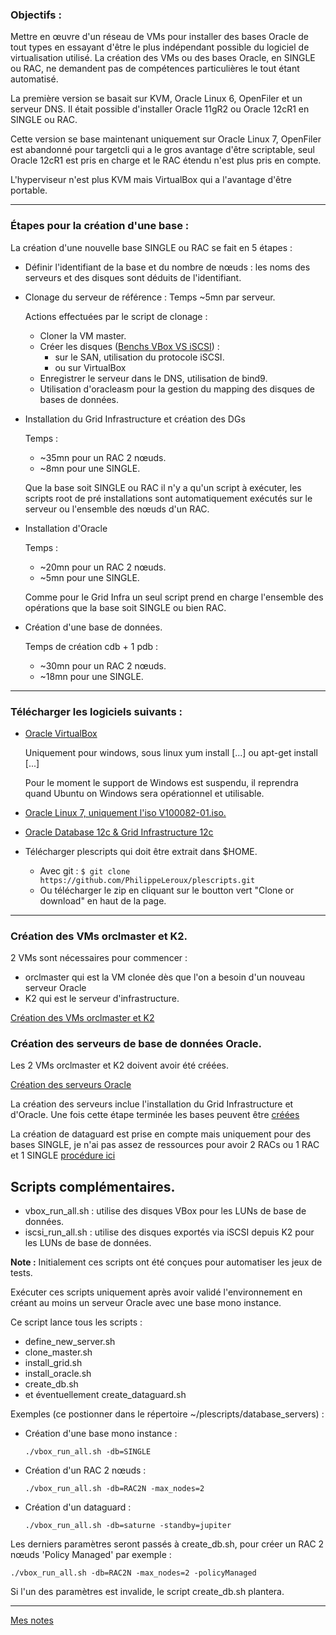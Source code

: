 ### Objectifs :

Mettre en œuvre d'un réseau de VMs pour installer des bases Oracle de tout types
en essayant d'être le plus indépendant possible du logiciel de virtualisation utilisé.
La création des VMs ou des bases Oracle, en SINGLE ou RAC, ne demandent pas de
compétences particulières le tout étant automatisé.

La première version se basait sur KVM, Oracle Linux 6, OpenFiler et un serveur DNS.
Il était possible d'installer Oracle 11gR2 ou Oracle 12cR1 en SINGLE ou RAC.

Cette version se base maintenant uniquement sur Oracle Linux 7, OpenFiler est
abandonné pour targetcli qui a le gros avantage d'être scriptable, seul Oracle 12cR1
est pris en charge et le RAC étendu n'est plus pris en compte.

L'hyperviseur n'est plus KVM mais VirtualBox qui a l'avantage d'être portable.

--------------------------------------------------------------------------------

### Étapes pour la création d'une base :

La création d'une nouvelle base SINGLE ou RAC se fait en 5 étapes :

* Définir l'identifiant de la base et du nombre de nœuds : les noms des serveurs et
des disques sont déduits de l'identifiant.

* Clonage du serveur de référence : Temps ~5mn par serveur.

  Actions effectuées par le script de clonage :

	* Cloner la VM master.
	* Créer les disques ([Benchs VBox VS iSCSI](https://github.com/PhilippeLeroux/plescripts/wiki/bench_vbox_iscsi)) :
	  * sur le SAN, utilisation du protocole iSCSI.
	  * ou sur VirtualBox
	* Enregistrer le serveur dans le DNS, utilisation de bind9.
	* Utilisation d'oracleasm pour la gestion du mapping des disques de bases de données.

* Installation du Grid Infrastructure et création des DGs

  Temps :

	* ~35mn pour un RAC 2 nœuds.
	* ~8mn pour une SINGLE.

  Que la base soit SINGLE ou RAC il n'y a qu'un script à exécuter, les scripts
root de pré installations sont automatiquement exécutés sur le serveur ou l'ensemble
des nœuds d'un RAC.

* Installation d'Oracle

  Temps :

	* ~20mn pour un RAC 2 nœuds.
	* ~5mn pour une SINGLE.

  Comme pour le Grid Infra un seul script prend en charge l'ensemble des opérations que
la base soit SINGLE ou bien RAC.

* Création d'une base de données.

  Temps de création cdb + 1 pdb :

	* ~30mn pour un RAC 2 nœuds.
	* ~18mn pour une SINGLE.

--------------------------------------------------------------------------------
### Télécharger les logiciels suivants :

* [Oracle VirtualBox](https://www.virtualbox.org/wiki/Downloads)

	Uniquement pour windows, sous linux yum install [...] ou apt-get install [...]

	Pour le moment le support de Windows est suspendu, il reprendra quand Ubuntu on Windows
	sera opérationnel et utilisable.

* [Oracle Linux 7, uniquement l'iso V100082-01.iso.](https://edelivery.oracle.com/osdc/faces/SearchSoftware)

* [Oracle Database 12c & Grid Infrastructure 12c](http://www.oracle.com/technetwork/database/enterprise-edition/downloads/database12c-linux-download-2240591.html)

* Télécharger plescripts qui doit être extrait dans $HOME.
	* Avec git : `$ git clone https://github.com/PhilippeLeroux/plescripts.git`
	* Ou télécharger le zip en cliquant sur le boutton vert "Clone or download" en haut de la page.

--------------------------------------------------------------------------------

### Création des VMs orclmaster et K2.
2 VMs sont nécessaires pour commencer :
 - orclmaster qui est la VM clonée dès que l'on a besoin d'un nouveau serveur Oracle
 - K2 qui est le serveur d'infrastructure.

 [Création des VMs orclmaster et K2](https://github.com/PhilippeLeroux/plescripts/wiki/Cr%C3%A9ation-des-VMs-orclmaster-et-K2)

### Création des serveurs de base de données Oracle.
Les 2 VMs orclmaster et K2 doivent avoir été créées.

[Création des serveurs Oracle](https://github.com/PhilippeLeroux/plescripts/blob/master/database_servers/README.md)

La création des serveurs inclue l'installation du Grid Infrastructure et d'Oracle.
Une fois cette étape terminée les bases peuvent être [créées](https://github.com/PhilippeLeroux/plescripts/tree/master/db/README.md)

La création de dataguard est prise en compte mais uniquement pour des bases SINGLE, je n'ai pas assez de ressources pour avoir 2 RACs
ou 1 RAC et 1 SINGLE [procédure ici](https://github.com/PhilippeLeroux/plescripts/blob/master/db/stby/README.md)

##	Scripts complémentaires.

 * vbox_run_all.sh : utilise des disques VBox pour les LUNs de base de données.
 * iscsi_run_all.sh : utilise des disques exportés via iSCSI depuis K2 pour les LUNs de base de données.

**Note :** Initialement ces scripts ont été conçues pour automatiser les jeux de tests.

Exécuter ces scripts uniquement après avoir validé l'environnement en créant au moins
un serveur Oracle avec une base mono instance.

Ce script lance tous les scripts :
 - define_new_server.sh
 - clone_master.sh
 - install_grid.sh
 - install_oracle.sh
 - create_db.sh
 - et éventuellement create_dataguard.sh

Exemples (ce postionner dans le répertoire ~/plescripts/database_servers) :
 - Création d'une base mono instance :

   `./vbox_run_all.sh -db=SINGLE`

 - Création d'un RAC 2 nœuds :

   `./vbox_run_all.sh -db=RAC2N -max_nodes=2`

 - Création d'un dataguard :

   `./vbox_run_all.sh -db=saturne -standby=jupiter`

Les derniers paramètres seront passés à create_db.sh, pour créer un RAC 2 nœuds 'Policy Managed' par exemple :

`./vbox_run_all.sh -db=RAC2N -max_nodes=2 -policyManaged`

Si l'un des paramètres est invalide, le script create_db.sh plantera.

--------------------------------------------------------------------------------
[Mes notes](https://github.com/PhilippeLeroux/plescripts/wiki)
